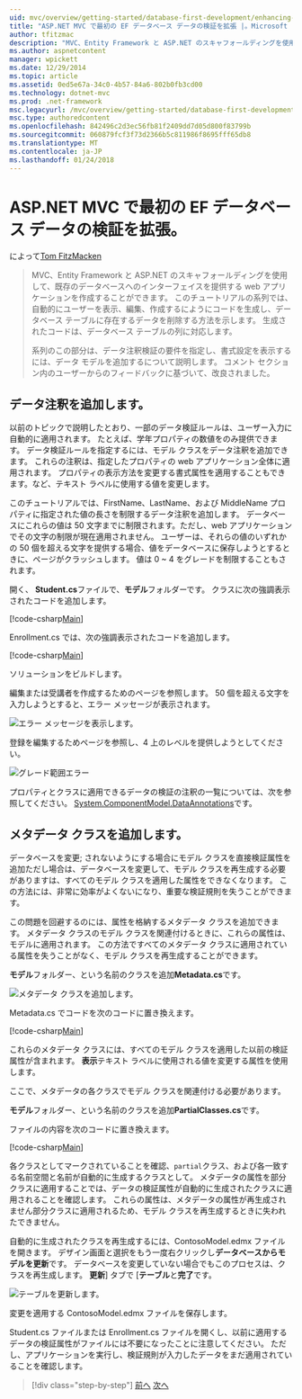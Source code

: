 ```yaml
---
uid: mvc/overview/getting-started/database-first-development/enhancing-data-validation
title: "ASP.NET MVC で最初の EF データベース データの検証を拡張 |。Microsoft ドキュメント"
author: tfitzmac
description: "MVC、Entity Framework と ASP.NET のスキャフォールディングを使用して、既存のデータベースへのインターフェイスを提供する web アプリケーションを作成することができます。 このチュートリアルの seri しています."
ms.author: aspnetcontent
manager: wpickett
ms.date: 12/29/2014
ms.topic: article
ms.assetid: 0ed5e67a-34c0-4b57-84a6-802b0fb3cd00
ms.technology: dotnet-mvc
ms.prod: .net-framework
msc.legacyurl: /mvc/overview/getting-started/database-first-development/enhancing-data-validation
msc.type: authoredcontent
ms.openlocfilehash: 842496c2d3ec56fb81f2409dd7d05d800f83799b
ms.sourcegitcommit: 060879fcf3f73d2366b5c811986f8695fff65db8
ms.translationtype: MT
ms.contentlocale: ja-JP
ms.lasthandoff: 01/24/2018
---
```

<a name="ef-database-first-with-aspnet-mvc-enhancing-data-validation"></a>ASP.NET MVC で最初の EF データベース データの検証を拡張。
====================
によって[Tom FitzMacken](https://github.com/tfitzmac)

> MVC、Entity Framework と ASP.NET のスキャフォールディングを使用して、既存のデータベースへのインターフェイスを提供する web アプリケーションを作成することができます。 このチュートリアルの系列では、自動的にユーザーを表示、編集、作成するにようにコードを生成し、データベース テーブルに存在するデータを削除する方法を示します。 生成されたコードは、データベース テーブルの列に対応します。
> 
> 系列のこの部分は、データ注釈検証の要件を指定し、書式設定を表示するには、データ モデルを追加するについて説明します。 コメント セクション内のユーザーからのフィードバックに基づいて、改良されました。


## <a name="add-data-annotations"></a>データ注釈を追加します。

以前のトピックで説明したとおり、一部のデータ検証ルールは、ユーザー入力に自動的に適用されます。 たとえば、学年プロパティの数値をのみ提供できます。 データ検証ルールを指定するには、モデル クラスをデータ注釈を追加できます。 これらの注釈は、指定したプロパティの web アプリケーション全体に適用されます。 プロパティの表示方法を変更する書式属性を適用することもできます。など、テキスト ラベルに使用する値を変更します。

このチュートリアルでは、FirstName、LastName、および MiddleName プロパティに指定された値の長さを制限するデータ注釈を追加します。 データベースにこれらの値は 50 文字までに制限されます。ただし、web アプリケーションでその文字の制限が現在適用されません。 ユーザーは、それらの値のいずれかの 50 個を超える文字を提供する場合、値をデータベースに保存しようとするときに、ページがクラッシュします。 値は 0 ~ 4 をグレードを制限することもされます。

開く、 **Student.cs**ファイルで、**モデル**フォルダーです。 クラスに次の強調表示されたコードを追加します。

[!code-csharp[Main](enhancing-data-validation/samples/sample1.cs?highlight=5,15,17,20)]

Enrollment.cs では、次の強調表示されたコードを追加します。

[!code-csharp[Main](enhancing-data-validation/samples/sample2.cs?highlight=5,10)]

ソリューションをビルドします。

編集または受講者を作成するためのページを参照します。 50 個を超える文字を入力しようとすると、エラー メッセージが表示されます。

![エラー メッセージを表示します。](enhancing-data-validation/_static/image1.png)

登録を編集するためページを参照し、4 上のレベルを提供しようとしてください。

![グレード範囲エラー](enhancing-data-validation/_static/image2.png)

プロパティとクラスに適用できるデータの検証の注釈の一覧については、次を参照してください。 [System.ComponentModel.DataAnnotations](https://msdn.microsoft.com/library/system.componentmodel.dataannotations.aspx)です。

## <a name="add-metadata-classes"></a>メタデータ クラスを追加します。

データベースを変更; されないようにする場合にモデル クラスを直接検証属性を追加ただし場合は、データベースを変更して、モデル クラスを再生成する必要がありますは、すべてのモデル クラスを適用した属性をできなくなります。 この方法には、非常に効率がよくないになり、重要な検証規則を失うことができます。

この問題を回避するのには、属性を格納するメタデータ クラスを追加できます。 メタデータ クラスのモデル クラスを関連付けるときに、これらの属性は、モデルに適用されます。 この方法ですべてのメタデータ クラスに適用されている属性を失うことがなく、モデル クラスを再生成することができます。

**モデル**フォルダー、という名前のクラスを追加**Metadata.cs**です。

![メタデータ クラスを追加します。](enhancing-data-validation/_static/image3.png)

Metadata.cs でコードを次のコードに置き換えます。

[!code-csharp[Main](enhancing-data-validation/samples/sample3.cs)]

これらのメタデータ クラスには、すべてのモデル クラスを適用した以前の検証属性が含まれます。 **表示**テキスト ラベルに使用される値を変更する属性を使用します。

ここで、メタデータの各クラスでモデル クラスを関連付ける必要があります。

**モデル**フォルダー、という名前のクラスを追加**PartialClasses.cs**です。

ファイルの内容を次のコードに置き換えます。

[!code-csharp[Main](enhancing-data-validation/samples/sample4.cs)]

各クラスとしてマークされていることを確認、`partial`クラス、および各一致する名前空間と名前が自動的に生成するクラスとして。 メタデータの属性を部分クラスに適用することでは、データの検証属性が自動的に生成されたクラスに適用されることを確認します。 これらの属性は、メタデータの属性が再生成されません部分クラスに適用されるため、モデル クラスを再生成するときに失われたできません。

自動的に生成されたクラスを再生成するには、ContosoModel.edmx ファイルを開きます。 デザイン画面と選択をもう一度右クリックし**データベースからモデルを更新**です。 データベースを変更していない場合でもこのプロセスは、クラスを再生成します。 **更新**] タブで [**テーブル**と**完了**です。

![テーブルを更新します。](enhancing-data-validation/_static/image4.png)

変更を適用する ContosoModel.edmx ファイルを保存します。

Student.cs ファイルまたは Enrollment.cs ファイルを開くし、以前に適用するデータの検証属性がファイルには不要になったことに注意してください。 ただし、アプリケーションを実行し、検証規則が入力したデータをまだ適用されていることを確認します。

>[!div class="step-by-step"]
[前へ](customizing-a-view.md)
[次へ](publish-to-azure.md)
